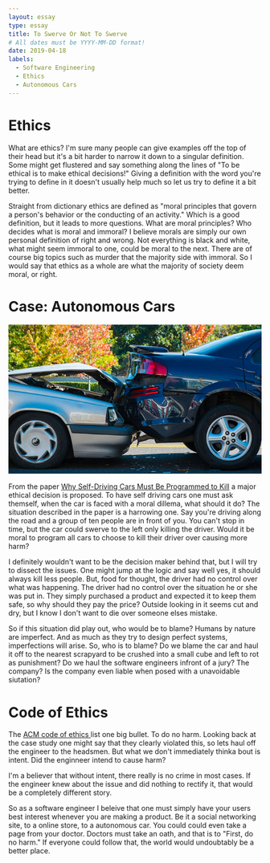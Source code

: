 ```yaml
---
layout: essay
type: essay
title: To Swerve Or Not To Swerve
# All dates must be YYYY-MM-DD format!
date: 2019-04-18
labels:
  - Software Engineering
  - Ethics
  - Autonomous Cars
---
```


<h1>Ethics</h1>

<p>
What are ethics? I'm sure many people can give examples off the top of their head but it's a bit harder to narrow
it down to a singular definition. Some might get flustered and say something along the lines of "To be ethical is to 
make ethical decisions!" Giving a definition with the word you're trying to define in it doesn't usually help much so let
us try to define it a bit better.
</p>
<p>
Straight from dictionary ethics are defined as "moral principles that govern a person's behavior or the conducting of 
an activity." Which is a good definition, but it leads to more questions. What are moral principles? Who decides what 
is moral and immoral? I believe morals are simply our own personal definition of right and wrong. Not everything is 
black and white, what might seem immoral to one, could be moral to the next. There are of course big topics such as 
murder that the majority side with immoral. So I would say that ethics as a whole are what the majority of society 
deem moral, or right.
</p>

<h1>Case: Autonomous Cars</h1>

<img class="ui medium right floated image" src="/images/fender-bender.jpg">
<p>
From the paper <a href="https://www.technologyreview.com/s/542626/why-self-driving-cars-must-be-programmed-to-kill/">
Why Self-Driving Cars Must Be Programmed to Kill</a> a major ethical decision is proposed. To have self driving cars 
one must ask themself, when the car is faced with a moral dillema, what should it do? The situation described in the 
paper is a harrowing one. Say you're driving along the road and a group of ten people are in front of you. You can't 
stop in time, but the car could swerve to the left only killing the driver. Would it be moral to program all cars to 
choose to kill their driver over causing more harm?
</p>
<p> 
I definitely wouldn't want to be the decision maker  behind that, but I will try to dissect the issues. One might 
jump at the logic and say well yes, it should always kill less people. But, food for thought, the driver had no control
over what was happening. The driver had no control over the situation he or she was put in. They simply purchased a 
product and expected it to keep them safe, so why should they pay the price? Outside looking in it seems cut and dry, 
but I know I don't want to die over someone elses mistake. </p>

<p>
So if this situation did play out, who would be to blame? Humans by nature are imperfect. And as much as they try 
to design perfect systems, imperfections will arise. So, who is to blame? Do we blame the car and haul it off to the 
nearest scrapyard to be crushed into a small cube and left to rot as punishment? Do we haul the software engineers 
infront of a jury? The company? Is the company even liable when posed with a unavoidable siutation?
</p>

<h1>Code of Ethics</h1>
<p>
The <a href="https://www.acm.org/code-of-ethics"> ACM code of ethics </a> list one big bullet. To do no harm. 
Looking back at the case study one might say that they clearly violated this, so lets haul off the engineer to the 
headsmen. But what we don't immediately thinka bout is intent. Did the enginneer intend to cause harm? 
</p>
<p>
I'm a believer that without intent, there really is no crime in most cases. If the engineer knew about the issue and 
did nothing to rectify it, that would be a completely different story. 
<p>
So as a software engineer I beleive that one must simply have your users best interest whenever you are making a product.
Be it a social networking site, to a online store, to a autonomous car. You could could even take a page from your 
doctor. Doctors must take an oath, and that is to "First, do no harm." If everyone could follow that, the world would undoubtably be a better place.
</p>

